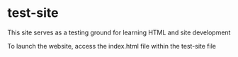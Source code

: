 # test-site
This site serves as a testing ground for learning HTML and site development

To launch the website, access the index.html file within the test-site file
